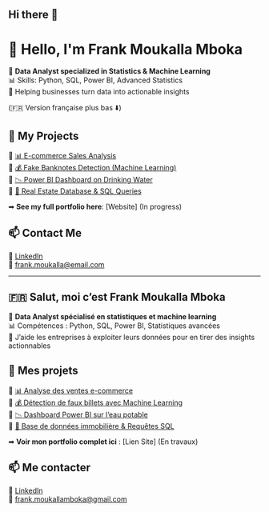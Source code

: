 ## Hi there 👋
# 👋 Hello, I'm Frank Moukalla Mboka  

🎯 **Data Analyst specialized in Statistics & Machine Learning**  
📊 Skills: Python, SQL, Power BI, Advanced Statistics  
🚀 Helping businesses turn data into actionable insights  

(🇫🇷 Version française plus bas ⬇️)  

## 📌 My Projects
🔹 [📊 E-commerce Sales Analysis](https://github.com/OboroVAyn/E-commerce_Sales_Analysis)  
🔹 [💰 Fake Banknotes Detection (Machine Learning)](https://github.com/OboroVAyn/Fake-Banknotes-Detection)  
🔹 [📉 Power BI Dashboard on Drinking Water](https://github.com/OboroVAyn/Water_Quality_Analysis)  
🔹 [🏡 Real Estate Database & SQL Queries](https://github.com/OboroVAyn/Real_Estate_Database)

➡ **See my full portfolio here**: [Website] (In progress) 

## 📫 Contact Me  
🔗 [LinkedIn](https://linkedin.com/in/FrankMoukalla)  
📧 frank.moukalla@email.com  

---

## 🇫🇷 Salut, moi c’est Frank Moukalla Mboka  

🎯 **Data Analyst spécialisé en statistiques et machine learning**  
📊 Compétences : Python, SQL, Power BI, Statistiques avancées  
🚀 J’aide les entreprises à exploiter leurs données pour en tirer des insights actionnables  

## 📌 Mes projets
🔹 [📊 Analyse des ventes e-commerce](https://github.com/OboroVAyn/E-commerce_Sales_Analysis)  
🔹 [💰 Détection de faux billets avec Machine Learning](https://github.com/OboroVAyn/Fake-Banknotes-Detection)  
🔹 [📉 Dashboard Power BI sur l’eau potable](https://github.com/OboroVAyn/Water_Quality_Analysis)  
🔹 [🏡 Base de données immobilière & Requêtes SQL](https://github.com/OboroVAyn/Real_Estate_Database)

➡ **Voir mon portfolio complet ici** : [Lien Site]  (En travaux)

## 📫 Me contacter  
🔗 [LinkedIn](https://www.linkedin.com/in/frank-moukalla-mboka-132aab26b)  
📧 frank.moukallamboka@gmail.com  
<!--
**OboroVAyn/OboroVAyn** is a ✨ _special_ ✨ repository because its `README.md` (this file) appears on your GitHub profile.

Here are some ideas to get you started:

- 🔭 I’m currently working on ...
- 🌱 I’m currently learning ...
- 👯 I’m looking to collaborate on ...
- 🤔 I’m looking for help with ...
- 💬 Ask me about ...
- 📫 How to reach me: ...
- 😄 Pronouns: ...
- ⚡ Fun fact: ...
-->
